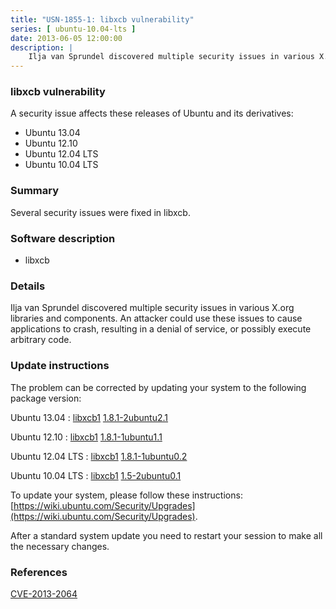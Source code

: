 ```yaml
---
title: "USN-1855-1: libxcb vulnerability"
series: [ ubuntu-10.04-lts ]
date: 2013-06-05 12:00:00
description: |
    Ilja van Sprundel discovered multiple security issues in various X.org libraries and components. An attacker could use these issues to cause applications to crash, resulting in a denial of service, or possibly execute arbitrary code. 
--- 
```

 
### libxcb vulnerability

A security issue affects these releases of Ubuntu and its derivatives:

* Ubuntu 13.04
* Ubuntu 12.10
* Ubuntu 12.04 LTS
* Ubuntu 10.04 LTS

### Summary

Several security issues were fixed in libxcb. 

### Software description

* libxcb 

### Details

Ilja van Sprundel discovered multiple security issues in various X.org libraries and components. An attacker could use these issues to cause applications to crash, resulting in a denial of service, or possibly execute arbitrary code. 

### Update instructions

The problem can be corrected by updating your system to the following package version:

Ubuntu 13.04
 : [libxcb1](https://launchpad.net/ubuntu/+source/libxcb) <span> [1.8.1-2ubuntu2.1](https://launchpad.net/ubuntu/+source/libxcb/1.8.1-2ubuntu2.1) </span> 

Ubuntu 12.10
 : [libxcb1](https://launchpad.net/ubuntu/+source/libxcb) <span> [1.8.1-1ubuntu1.1](https://launchpad.net/ubuntu/+source/libxcb/1.8.1-1ubuntu1.1) </span> 

Ubuntu 12.04 LTS
 : [libxcb1](https://launchpad.net/ubuntu/+source/libxcb) <span> [1.8.1-1ubuntu0.2](https://launchpad.net/ubuntu/+source/libxcb/1.8.1-1ubuntu0.2) </span> 

Ubuntu 10.04 LTS
 : [libxcb1](https://launchpad.net/ubuntu/+source/libxcb) <span> [1.5-2ubuntu0.1](https://launchpad.net/ubuntu/+source/libxcb/1.5-2ubuntu0.1) </span> 

To update your system, please follow these instructions: [https://wiki.ubuntu.com/Security/Upgrades](https://wiki.ubuntu.com/Security/Upgrades).

After a standard system update you need to restart your session to make all the necessary changes. 

### References

 [CVE-2013-2064](http://people.ubuntu.com/~ubuntu-security/cve/CVE-2013-2064)
 
